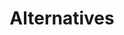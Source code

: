 ---
layout: tags
title: Alternatives
hidden: false
pagination: 
  enabled: true
  collection: all
  tag: alternatives
  permalink: /:num/
---
